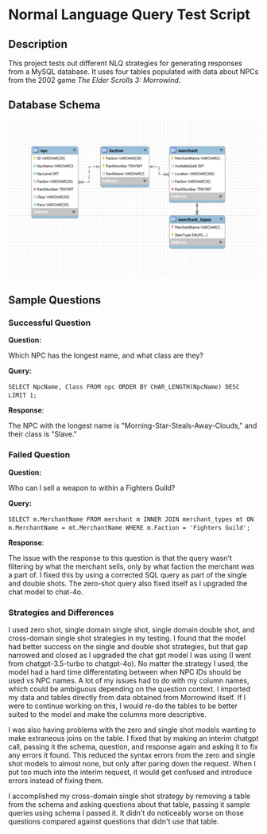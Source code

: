# Normal Language Query Test Script

## Description

This project tests out different NLQ strategies for generating responses from a MySQL database. It uses four tables populated with data about NPCs from the 2002 game <i>The Elder Scrolls 3: Morrowind</i>.

## Database Schema
<img src=./schema.png>

## Sample Questions
### Successful Question
<b>Question:</b>

Which NPC has the longest name, and what class are they?

<b>Query:</b>

```SELECT NpcName, Class FROM npc ORDER BY CHAR_LENGTH(NpcName) DESC LIMIT 1;```

<b>Response</b>:

The NPC with the longest name is "Morning-Star-Steals-Away-Clouds," and their class is "Slave."

### Failed Question
<b>Question:</b>

Who can I sell a weapon to within a Fighters Guild?

<b>Query:</b>

```SELECT m.MerchantName FROM merchant m INNER JOIN merchant_types mt ON m.MerchantName = mt.MerchantName WHERE m.Faction = 'Fighters Guild';```

<b>Response</b>:

The issue with the response to this question is that the query wasn't filtering by what the merchant sells, only by what faction the merchant was a part of. I fixed this by using a corrected SQL query as part of the single and double shots. The zero-shot query also fixed itself as I upgraded the chat model to chat-4o.

### Strategies and Differences
I used zero shot, single domain single shot, single domain double shot, and cross-domain single shot strategies in my testing. I found that the model had better success on the single and double shot strategies, but that gap narrowed and closed as I upgraded the chat gpt model I was using (I went from chatgpt-3.5-turbo to chatgpt-4o). No matter the strategy I used, the model had a hard time differentating between when NPC IDs should be used vs NPC names. A lot of my issues had to do with my column names, which could be ambiguous depending on the question context. I imported my data and tables directly from data obtained from Morrowind itself. If I were to continue working on this, I would re-do the tables to be better suited to the model and make the columns more descriptive.

I was also having problems with the zero and single shot models wanting to make extraneous joins on the table. I fixed that by making an interim chatgpt call, passing it the schema, question, and response again and asking it to fix any errors it found. This reduced the syntax errors from the zero and single shot models to almost none, but only after paring down the request. When I put too much into the interim request, it would get confused and introduce errors instead of fixing them.

I accomplished my cross-domain single shot strategy by removing a table from the schema and asking questions about that table, passing it sample queries using schema I passed it. It didn't do noticeably worse on those questions compared against questions that didn't use that table.